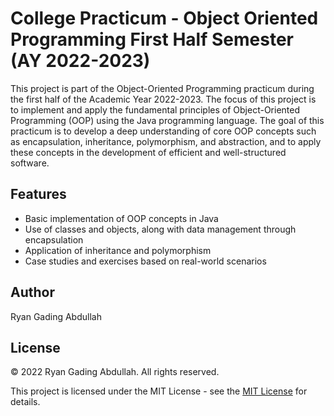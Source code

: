 # College Practicum - Object Oriented Programming First Half Semester (AY 2022-2023)

This project is part of the Object-Oriented Programming practicum during the first half of the Academic Year 2022-2023. The focus of this project is to implement and apply the fundamental principles of Object-Oriented Programming (OOP) using the Java programming language. The goal of this practicum is to develop a deep understanding of core OOP concepts such as encapsulation, inheritance, polymorphism, and abstraction, and to apply these concepts in the development of efficient and well-structured software.

## Features
- Basic implementation of OOP concepts in Java
- Use of classes and objects, along with data management through encapsulation
- Application of inheritance and polymorphism
- Case studies and exercises based on real-world scenarios

## Author

Ryan Gading Abdullah

## License

&copy; 2022 Ryan Gading Abdullah. All rights reserved.

This project is licensed under the MIT License - see the [MIT License](LICENSE) for details.
